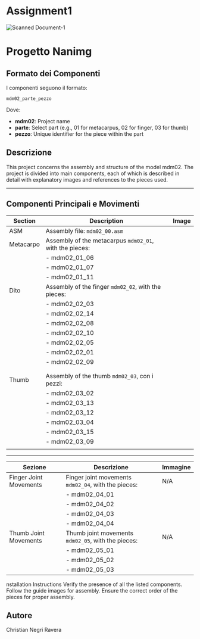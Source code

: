 # Assignment1

![Scanned Document-1](https://github.com/user-attachments/assets/2954b55b-81ef-463b-bb45-903242d63e42)
# Progetto Nanimg

## Formato dei Componenti

I componenti seguono il formato:

```
mdm02_parte_pezzo
```

Dove:

- **mdm02**: Project name  
- **parte**: Select part (e.g., 01 for metacarpus, 02 for finger, 03 for thumb)
- **pezzo**: Unique identifier for the piece within the part

## Descrizione

This project concerns the assembly and structure of the model mdm02. The project is divided into main components, each of which is described in detail with explanatory images and references to the pieces used.



---

## Componenti Principali e Movimenti


| Section   | Description                                         | Image |
| --------- | --------------------------------------------------- | -------- |
| ASM       |  Assembly file: `mdm02_00.asm`                      |          |
| Metacarpo | Assembly of the metacarpus `mdm02_01`, with the pieces: |          |
|           | - mdm02\_01\_06                                     |          |
|           | - mdm02\_01\_07                                     |          |
|           | - mdm02\_01\_11                                     |          |
| Dito      |Assembly of the finger  `mdm02_02`, with the pieces:      |          |
|           | - mdm02\_02\_03                                     |          |
|           | - mdm02\_02\_14                                     |          |
|           | - mdm02\_02\_08                                     |          |
|           | - mdm02\_02\_10                                     |          |
|           | - mdm02\_02\_05                                     |          |
|           | - mdm02\_02\_01                                     |          |
|           | - mdm02\_02\_09                                     |          |
|           |                                                     |          |
|           |                                                     |          |
| Thumb   | Assembly of the thumb `mdm02_03`, con i pezzi:   |          |
|           | - mdm02\_03\_02                                     |          |
|           | - mdm02\_03\_13                                     |          |
|           | - mdm02\_03\_12                                     |          |
|           | - mdm02\_03\_04                                     |          |
|           | - mdm02\_03\_15                                     |          |
|           | - mdm02\_03\_09                                     |          |
|           |                                                     |          |

---

| Sezione                      | Descrizione                                               | Immagine |
| ---------------------------- | --------------------------------------------------------- | -------- |
|Finger Joint Movements    | Finger joint movements  `mdm02_04`, with the pieces:   | N/A      |
|                              | - mdm02\_04\_01                                           |          |
|                              | - mdm02\_04\_02                                           |          |
|                              | - mdm02\_04\_03                                           |          |
|                              | - mdm02\_04\_04                                           |          |
|Thumb Joint Movements | Thumb joint movements `mdm02_05`,  with the pieces: | N/A      |
|                              | - mdm02\_05\_01                                           |          |
|                              | - mdm02\_05\_02                                           |          |
|                              | - mdm02\_05\_03                                           |          |


nstallation Instructions
Verify the presence of all the listed components.
Follow the guide images for assembly.
Ensure the correct order of the pieces for proper assembly.
## Autore

Christian Negri Ravera

